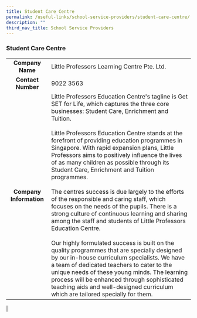 ```yaml
---
title: Student Care Centre
permalink: /useful-links/school-service-providers/student-care-centre/
description: ""
third_nav_title: School Service Providers
---
```

### **Student Care Centre**

|  |  |
|:---:|---|
| **Company Name** | Little Professors Learning Centre Pte. Ltd. |
| **Contact Number** | 9022 3563 |
| **Company Information** | Little Professors Education Centre's tagline is Get SET for Life, which captures the three core businesses: Student Care, Enrichment and Tuition.<br><br>Little Professors Education Centre stands at the forefront of providing education programmes in Singapore. With rapid expansion plans, Little Professors aims to positively influence the lives of as many children as possible through its Student Care, Enrichment and Tuition programmes.<br><br>The centres success is due largely to the efforts of the responsible and caring staff, which focuses on the needs of the pupils. There is a strong culture of continuous learning and sharing among the staff and students of Little Professors Education Centre.<br><br>Our highly formulated success is built on the quality programmes that are specially designed by our in-house curriculum specialists. We have a team of dedicated teachers to cater to the unique needs of these young minds. The learning process will be enhanced through sophisticated teaching aids and well-designed curriculum which are tailored specially for them. |
|